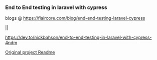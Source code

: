### End to End testing in laravel with cypress

blogs @
https://flaircore.com/blog/end-end-testing-laravel-cypress

||

https://dev.to/nickbahson/end-to-end-testing-in-laravel-with-cypress-4ndm

[Original project Readme](GETTING_STARTEED_README.md)
